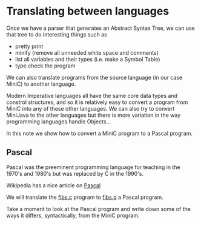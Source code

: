 # Translating between languages
Once we have a parser that generates an Abstract Syntax Tree, we can use that tree to do interesting things such as
* pretty print
* minify (remove all unneeded white space and comments)
* list all variables and their types (i.e. make a Symbol Table)
* type check the program

We can also translate programs from the source language (in our case MiniC) to another language.

Modern Imperative languages all have the same core data types and constrol structures, and so it is
relatively easy to convert a program from MiniC into any of these other languages.  We can also try to
convert MiniJava to the other languages but there is more variation in the way programming languages handle
Objects...

In this note we show how to convert a MiniC program to a Pascal program.

## Pascal
Pascal was the preeminent programming language for teaching in the 1970's and 1980's but was replaced by C in the 1990's.

Wikipedia has a nice article on [Pascal](https://en.wikipedia.org/wiki/Pascal_(programming_language))

We will translate the [fibs.c](./tests/fibs.c) program to [fibs.p](./tests/fibs.p) a Pascal program.

Take a moment to look at the Pascal program and write down some of the ways it differs, syntactically, from the MiniC program.

